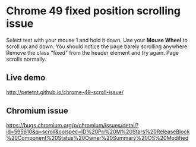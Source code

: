 # Chrome 49 fixed position scrolling issue

Select text with your mouse 1 and hold it down. Use your <b>Mouse Wheel</b> to scroll up and down. You should notice the page barely scrolling anywhere. Remove the class "fixed" from the header element and try again. Page scrolls normally.

## Live demo
http://petetnt.github.io/chrome-49-scroll-issue/

## Chromium issue
https://bugs.chromium.org/p/chromium/issues/detail?id=595610&q=scroll&colspec=ID%20Pri%20M%20Stars%20ReleaseBlock%20Component%20Status%20Owner%20Summary%20OS%20Modified
